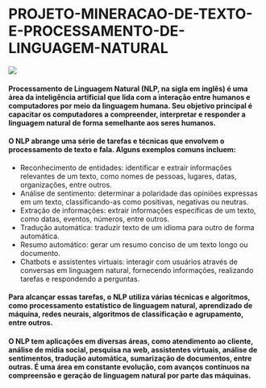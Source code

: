 # PROJETO-MINERACAO-DE-TEXTO-E-PROCESSAMENTO-DE-LINGUAGEM-NATURAL

![](https://legaltechnobrasil.com.br/wp-content/uploads/2019/05/processament-de-linguagem-natural-dos-contratos.png)

#### Processamento de Linguagem Natural (NLP, na sigla em inglês) é uma área da inteligência artificial que lida com a interação entre humanos e computadores por meio da linguagem humana. Seu objetivo principal é capacitar os computadores a compreender, interpretar e responder a linguagem natural de forma semelhante aos seres humanos.
#### O NLP abrange uma série de tarefas e técnicas que envolvem o processamento de texto e fala. Alguns exemplos comuns incluem:

* Reconhecimento de entidades: identificar e extrair informações relevantes de um texto, como nomes de pessoas, lugares, datas, organizações, entre outros.
* Análise de sentimento: determinar a polaridade das opiniões expressas em um texto, classificando-as como positivas, negativas ou neutras.
* Extração de informações: extrair informações específicas de um texto, como datas, eventos, números, entre outros.
* Tradução automática: traduzir texto de um idioma para outro de forma automática.
* Resumo automático: gerar um resumo conciso de um texto longo ou documento.
* Chatbots e assistentes virtuais: interagir com usuários através de conversas em linguagem natural, fornecendo informações, realizando tarefas e respondendo a perguntas.
#### Para alcançar essas tarefas, o NLP utiliza várias técnicas e algoritmos, como processamento estatístico de linguagem natural, aprendizado de máquina, redes neurais, algoritmos de classificação e agrupamento, entre outros.
#### O NLP tem aplicações em diversas áreas, como atendimento ao cliente, análise de mídia social, pesquisa na web, assistentes virtuais, análise de sentimentos, tradução automática, sumarização de documentos, entre outras. É uma área em constante evolução, com avanços contínuos na compreensão e geração de linguagem natural por parte das máquinas.
